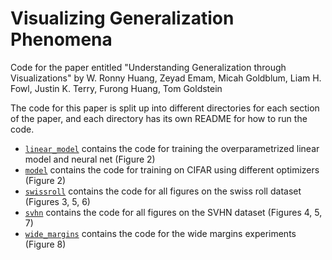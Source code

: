 # Visualizing Generalization Phenomena 
Code for the paper entitled "Understanding Generalization through Visualizations" by W. Ronny Huang, Zeyad Emam, Micah Goldblum, Liam H. Fowl, Justin K. Terry, Furong Huang, Tom Goldstein

The code for this paper is split up into different directories for each section of the paper, and each directory has its own README for how to run the code.
- [`linear_model`](linear_model) contains the code for training the overparametrized linear model and neural net (Figure 2)
- [`model`](model) contains the code for training on CIFAR using different optimizers (Figure 2)
- [`swissroll`](swissroll) contains the code for all figures on the swiss roll dataset (Figures 3, 5, 6)
- [`svhn`](svhn) contains the code for all figures on the SVHN dataset (Figures 4, 5, 7)
- [`wide_margins`](wide_margins) contains the code for the wide margins experiments (Figure 8)
